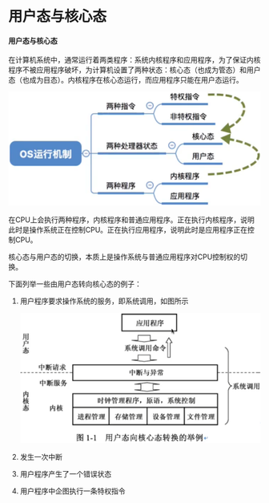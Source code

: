 # 用户态与核心态

#### 用户态与核心态

在计算机系统中，通常运行着两类程序：系统内核程序和应用程序，为了保证内核程序不被应用程序破坏，为计算机设置了两种状态：核心态（也成为管态）和用户态（也成为目态）。内核程序在核心态运行，而应用程序只能在用户态运行。

![](1.png)

在CPU上会执行两种程序，内核程序和普通应用程序。正在执行内核程序，说明此时是操作系统正在控制CPU。正在执行应用程序，说明此时是应用程序正在控制CPU。

核心态与用户态的切换，本质上是操作系统与普通应用程序对CPU控制权的切换。

下面列举一些由用户态转向核心态的例子：

1. 用户程序要求操作系统的服务，即系统调用，如图所示

   ![](2.png)

2. 发生一次中断

3. 用户程序产生了一个错误状态

4. 用户程序中企图执行一条特权指令